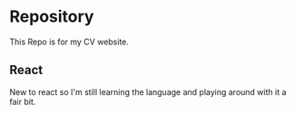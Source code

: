 # Repository

This Repo is for my CV website.

## React

New to react so I'm still learning the language and playing around with it a fair bit.